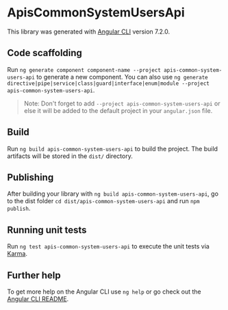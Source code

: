# ApisCommonSystemUsersApi

This library was generated with [Angular CLI](https://github.com/angular/angular-cli) version 7.2.0.

## Code scaffolding

Run `ng generate component component-name --project apis-common-system-users-api` to generate a new component. You can also use `ng generate directive|pipe|service|class|guard|interface|enum|module --project apis-common-system-users-api`.

> Note: Don't forget to add `--project apis-common-system-users-api` or else it will be added to the default project in your `angular.json` file.

## Build

Run `ng build apis-common-system-users-api` to build the project. The build artifacts will be stored in the `dist/` directory.

## Publishing

After building your library with `ng build apis-common-system-users-api`, go to the dist folder `cd dist/apis-common-system-users-api` and run `npm publish`.

## Running unit tests

Run `ng test apis-common-system-users-api` to execute the unit tests via [Karma](https://karma-runner.github.io).

## Further help

To get more help on the Angular CLI use `ng help` or go check out the [Angular CLI README](https://github.com/angular/angular-cli/blob/master/README.md).
